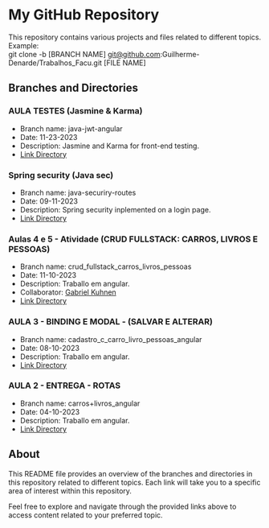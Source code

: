 # My GitHub Repository

This repository contains various projects and files related to different topics.\
Example:\
git clone -b [BRANCH NAME] git@github.com:Guilherme-Denarde/Trabalhos_Facu.git [FILE NAME]

## Branches and Directories

### AULA TESTES (Jasmine & Karma)  
- Branch name: java-jwt-angular
- Date: 11-23-2023
- Description: Jasmine and Karma for front-end testing.
- [Link Directory](https://github.com/Guilherme-Denarde/Trabalhos_Facu/tree/java-jwt-angular)

### Spring security (Java sec)  
- Branch name: java-securiry-routes
- Date: 09-11-2023
- Description: Spring security inplemented on a login page.
- [Link Directory](https://github.com/Guilherme-Denarde/Trabalhos_Facu/tree/java-securiry-routes)

### Aulas 4 e 5 - Atividade (CRUD FULLSTACK: CARROS, LIVROS E PESSOAS)  
- Branch name: crud_fullstack_carros_livros_pessoas 
- Date: 11-10-2023
- Description: Traballo em angular.
- Collaborator: [Gabriel Kuhnen](https://github.com/Kript0n007)
- [Link Directory](https://github.com/Guilherme-Denarde/Trabalhos_Facu/tree/crud_fullstack_carros_livros_pessoas)

### AULA 3 - BINDING E MODAL - (SALVAR E ALTERAR) 
- Branch name: cadastro_c_carro_livro_pessoas_angular
- Date: 08-10-2023
- Description: Traballo em angular.
- [Link Directory](https://github.com/Guilherme-Denarde/Trabalhos_Facu/tree/cadastro_c_carro_livro_pessoas_angular)

### AULA 2 - ENTREGA - ROTAS  
- Branch name: carros+livros_angular
- Date: 04-10-2023
- Description: Traballo em angular.
- [Link Directory](https://github.com/Guilherme-Denarde/Trabalhos_Facu/tree/carros+livros_angular)
  
## About

This README file provides an overview of the branches and directories in this repository related to different topics. Each link will take you to a specific area of interest within this repository.

Feel free to explore and navigate through the provided links above to access content related to your preferred topic.
